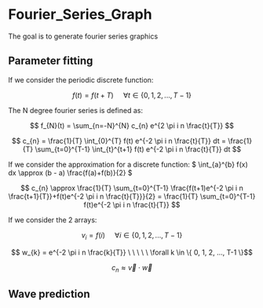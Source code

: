 # Fourier_Series_Graph
 The goal is to generate fourier series graphics


## Parameter fitting
If we consider the periodic discrete function:

$$ f(t) = f(t + T) \ \ \ \ \ \forall t \in \{ 0, 1, 2, ..., T-1 \}$$

The N degree fourier series is defined as:

$$ f_{N}(t) = \sum_{n=-N}^{N} c_{n} e^{2 \pi i n \frac{t}{T}} $$

$$ c_{n} = \frac{1}{T} \int_{0}^{T} f(t) e^{-2 \pi i n \frac{t}{T}} dt 
= \frac{1}{T} \sum_{t=0}^{T-1} \int_{t}^{t+1} f(t) e^{-2 \pi i n \frac{t}{T}} dt $$

If we consider the approximation for a discrete function:
$ \int_{a}^{b} f(x) dx \approx (b - a) \frac{f(a)+f(b)}{2} $


$$ c_{n} \approx \frac{1}{T} \sum_{t=0}^{T-1} \frac{f(t+1)e^{-2 \pi i n \frac{t+1}{T}}+f(t)e^{-2 \pi i n \frac{t}{T}}}{2} = 
    \frac{1}{T} \sum_{t=0}^{T-1} f(t)e^{-2 \pi i n \frac{t}{T}} $$
    

If we consider the 2 arrays:

$$ v_{i} = f(i) \ \ \ \ \ \forall i \in \{ 0, 1, 2, ..., T-1 \}$$

$$ w_{k} = e^{-2 \pi i n \frac{k}{T}} \ \ \ \ \ \forall k \in \{ 0, 1, 2, ..., T-1 \}$$


$$ c_{n} \approx \vec{v} \cdot \vec{w} $$


## Wave prediction







